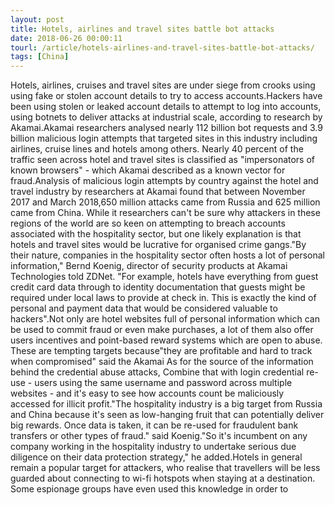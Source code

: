 ```yaml
---
layout: post
title: Hotels, airlines and travel sites battle bot attacks
date: 2018-06-26 00:00:11
tourl: /article/hotels-airlines-and-travel-sites-battle-bot-attacks/
tags: [China]
---
```

Hotels, airlines, cruises and travel sites are under siege from crooks using using fake or stolen account details to try to access accounts.Hackers have been using stolen or leaked account details to attempt to log into accounts, using botnets to deliver attacks at industrial scale, according to research by Akamai.Akamai researchers analysed nearly 112 billion bot requests and 3.9 billion malicious login attempts that targeted sites in this industry including airlines, cruise lines and hotels among others. Nearly 40 percent of the traffic seen across hotel and travel sites is classified as "impersonators of known browsers" - which Akamai described as a known vector for fraud.Analysis of malicious login attempts by country against the hotel and travel industry by researchers at Akamai found that between November 2017 and March 2018,650 million attacks came from Russia and 625 million came from China. While it researchers can't be sure why attackers in these regions of the world are so keen on attempting to breach accounts associated with the hospitality sector, but one likely explanation is that hotels and travel sites would be lucrative for organised crime gangs."By their nature, companies in the hospitality sector often hosts a lot of personal information," Bernd Koenig, director of security products at Akamai Technologies told ZDNet. "For example, hotels have everything from guest credit card data through to identity documentation that guests might be required under local laws to provide at check in. This is exactly the kind of personal and payment data that would be considered valuable to hackers".Not only are hotel websites full of personal information which can be used to commit fraud or even make purchases, a lot of them also offer users incentives and point-based reward systems which are open to abuse. These are tempting targets because"they are profitable and hard to track when compromised" said the Akamai As for the source of the information behind the credential abuse attacks, Combine that with login credential re-use - users using the same username and password across multiple websites - and it's easy to see how accounts count be maliciously accessed for illicit profit."The hospitality industry is a big target from Russia and China because it's seen as low-hanging fruit that can potentially deliver big rewards. Once data is taken, it can be re-used for fraudulent bank transfers or other types of fraud." said Koenig."So it's incumbent on any company working in the hospitality industry to undertake serious due diligence on their data protection strategy," he added.Hotels in general remain a popular target for attackers, who realise that travellers will be less guarded about connecting to wi-fi hotspots when staying at a destination. Some espionage groups have even used this knowledge in order to 